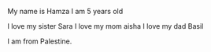 My name is Hamza I am 5 years old

I love my sister Sara
I love my mom aisha
I love my dad Basil

I am from Palestine.